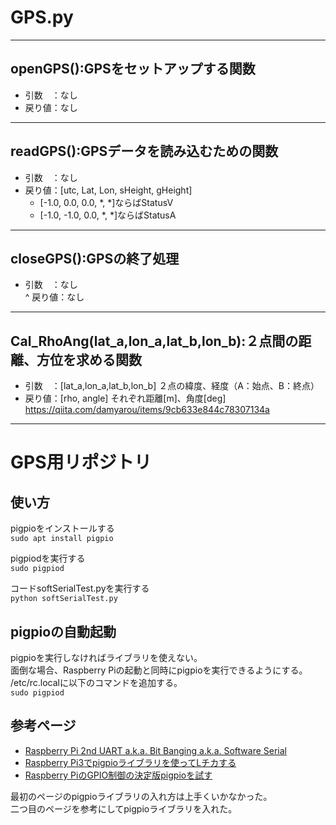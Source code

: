 ﻿# GPS.py  
---
## openGPS():GPSをセットアップする関数  
- 引数　：なし  
- 戻り値：なし  
---
## readGPS():GPSデータを読み込むための関数  
- 引数　：なし  
- 戻り値：[utc, Lat, Lon, sHeight, gHeight]  
	- [-1.0, 0.0, 0.0, *, *]ならばStatusV  
 	- [-1.0, -1.0, 0.0, *, *]ならばStatusA  
---
## closeGPS():GPSの終了処理  
- 引数　：なし  
^ 戻り値：なし　
---
## Cal_RhoAng(lat_a,lon_a,lat_b,lon_b):２点間の距離、方位を求める関数  
- 引数　：[lat_a,lon_a,lat_b,lon_b] ２点の緯度、経度（A：始点、B：終点）   
- 戻り値：[rho, angle] それぞれ距離[m]、角度[deg]  
https://qiita.com/damyarou/items/9cb633e844c78307134a  
---
# GPS用リポジトリ
## 使い方
pigpioをインストールする  
`sudo apt install pigpio`  
  
pigpiodを実行する  
`sudo pigpiod `   
  
コードsoftSerialTest.pyを実行する  
`python softSerialTest.py`

## pigpioの自動起動
pigpioを実行しなければライブラリを使えない。  
面倒な場合、Raspberry Piの起動と同時にpigpioを実行できるようにする。  
/etc/rc.localに以下のコマンドを追加する。  
`sudo pigpiod`

## 参考ページ
- [Raspberry Pi 2nd UART a.k.a. Bit Banging a.k.a. Software Serial](https://www.rs-online.com/designspark/raspberry-pi-2nd-uart-a-k-a-bit-banging-a-k-a-software-serial)
- [Raspberry Pi3でpigpioライブラリを使ってLチカする](https://qiita.com/yuuri23/items/597fd1a40c63627e59c2)  
- [Raspberry PiのGPIO制御の決定版pigpioを試す](https://karaage.hatenadiary.jp/entry/2017/02/10/073000)  
  
最初のページのpigpioライブラリの入れ方は上手くいかなかった。  
二つ目のページを参考にしてpigpioライブラリを入れた。
